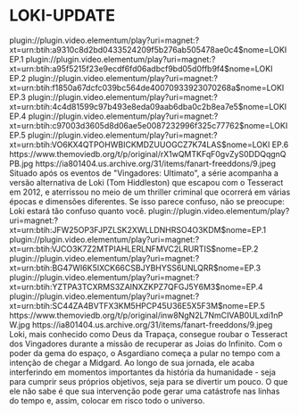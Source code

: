 # LOKI-UPDATE


<item>
<title>[COLOR silver][B] LOKI - O REI DA TRAPAÇA 1º TEMP. [/COLOR][/B][COLOR yellow]  FULL HD  [B][/COLOR][/B]</title>
<link>plugin://plugin.video.elementum/play?uri=magnet:?xt=urn:btih:a9310c8d2bd0433524209f5b276ab505478ae0c4$nome=LOKI EP.1</link>
<link>plugin://plugin.video.elementum/play?uri=magnet:?xt=urn:btih:a95f5215f23e9ecdf6fd06adbcf9bd05d0ffb9f4$nome=LOKI EP.2</link>
<link>plugin://plugin.video.elementum/play?uri=magnet:?xt=urn:btih:f1850a67dcfc039bc564de40070933923070268a$nome=LOKI EP.3</link>
<link>plugin://plugin.video.elementum/play?uri=magnet:?xt=urn:btih:4c4d81599c97b493e8eda09aab6dba0c2b8ea7e5$nome=LOKI EP.4</link>
<link>plugin://plugin.video.elementum/play?uri=magnet:?xt=urn:btih:c97003d3605d8d06ae5e0087232996f325c77762$nome=LOKI EP.5</link>
<link>plugin://plugin.video.elementum/play?uri=magnet:?xt=urn:btih:VO6KX4QTPOHWBICKMDZUUOGCZ7K74LAS$nome=LOKI EP.6</link>
<thumbnail>https://www.themoviedb.org/t/p/original/rX1wQMTKFqF0gvZyS0DDQqgnQPB.jpg</thumbnail>
<fanart>https://ia801404.us.archive.org/31/items/fanart-freeddons/9.jpeg</fanart>
<info>Situado após os eventos de "Vingadores: Ultimato", a série acompanha a versão alternativa de Loki (Tom Hiddleston) que escapou com o Tesseract em 2012, e aterrissou no meio de um thriller criminal que ocorrerá em várias épocas e dimensões diferentes. Se isso parece confuso, não se preocupe: Loki estará tão confuso quanto você. </info>
</item>

<item>
<title>[COLOR silver][B]  LOKI - O REI DA TRAPAÇA 2º TEMP. [/COLOR][/B][COLOR yellow]  FULL HD  [B][/COLOR][/B]</title>
<link>plugin://plugin.video.elementum/play?uri=magnet:?xt=urn:btih:JFW25OP3FJPZLSK2XWLLDNHRSO4O3KDM$nome=EP.1</link>
<link>plugin://plugin.video.elementum/play?uri=magnet:?xt=urn:btih:VJCO3K7Z2MTPIAHLERLNFMVC2LRURTIS$nome=EP.2</link>
<link>plugin://plugin.video.elementum/play?uri=magnet:?xt=urn:btih:BG47WI6K5IXCK66CSBJYBHYSS6UNLQRR$nome=EP.3</link>
<link>plugin://plugin.video.elementum/play?uri=magnet:?xt=urn:btih:YZTPA3TCXRMS3ZAINXZKPZ7QFGJ5Y6M3$nome=EP.4</link>
<link>plugin://plugin.video.elementum/play?uri=magnet:?xt=urn:btih:SC44ZA4BVTFX3KM5HPCP45U36E5X5F3M$nome=EP.5</link>
<thumbnail>https://www.themoviedb.org/t/p/original/inw8NgN2L7NmCIVAB0ULxdi1nPW.jpg</thumbnail>
<fanart>https://ia801404.us.archive.org/31/items/fanart-freeddons/9.jpeg</fanart>
<info> Loki, mais conhecido como Deus da Trapaça, consegue roubar o Tesseract dos Vingadores durante a missão de recuperar as Joias do Infinito. Com o poder da gema do espaço, o Asgardiano começa a pular no tempo com a intenção de chegar a Midgard. Ao longo de sua jornada, ele acaba interferindo em momentos importantes da história da humanidade - seja para cumprir seus próprios objetivos, seja para se divertir um pouco. O que ele não sabe é que sua intervenção pode gerar uma catástrofe nas linhas do tempo e, assim, colocar em risco todo o universo.</info>
</item>

